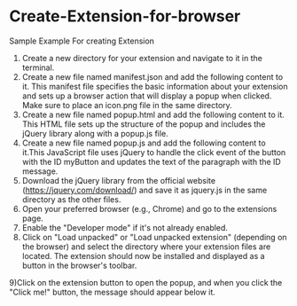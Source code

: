 # Create-Extension-for-browser
Sample Example For creating Extension

1) Create a new directory for your extension and navigate to it in the terminal.
2) Create a new file named manifest.json and add the following content to it. This manifest file specifies the basic information about your extension and sets up a browser action that will display a popup when clicked. Make sure to place an icon.png file in the same directory.
3) Create a new file named popup.html and add the following content to it. This HTML file sets up the structure of the popup and includes the jQuery library along with a popup.js file.
4) Create a new file named popup.js and add the following content to it.This JavaScript file uses jQuery to handle the click event of the button with the ID myButton and updates the text of the paragraph with the ID message.
5) Download the jQuery library from the official website (https://jquery.com/download/) and save it as jquery.js in the same directory as the other files.
6) Open your preferred browser (e.g., Chrome) and go to the extensions page.
7) Enable the "Developer mode" if it's not already enabled.
8) Click on "Load unpacked" or "Load unpacked extension" (depending on the browser) and select the directory where your extension files are located.
The extension should now be installed and displayed as a button in the browser's toolbar.

9)Click on the extension button to open the popup, and when you click the "Click me!" button, the message should appear below it.
